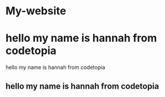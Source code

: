 # My-website

# hello my name is hannah from codetopia

hello my name is hannah from codetopia

## hello my name is hannah from codetopia
